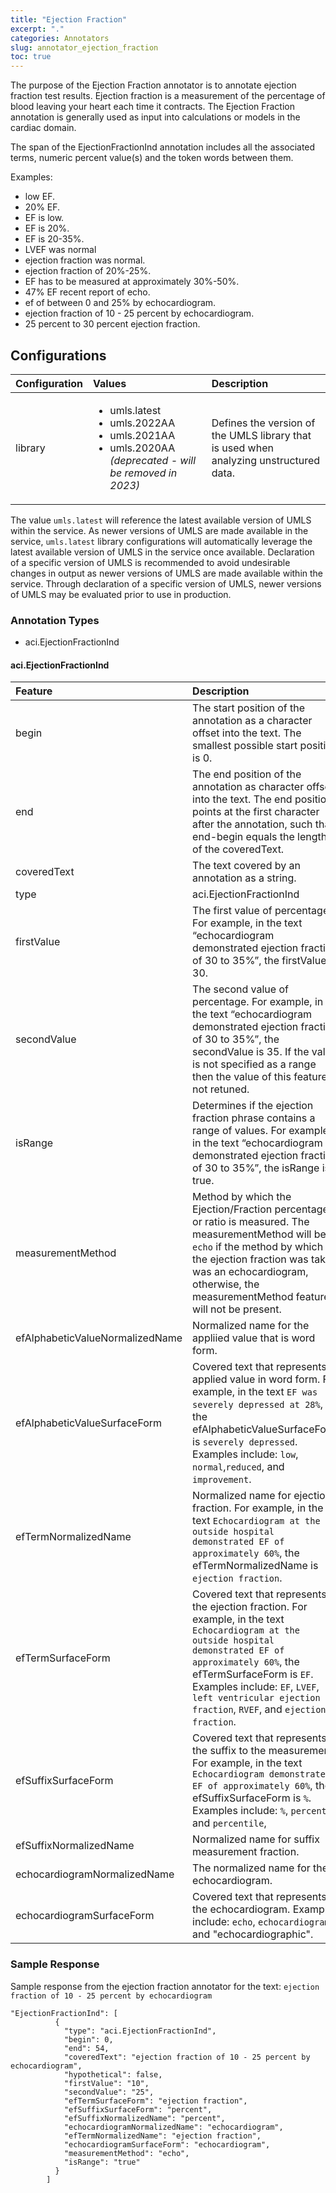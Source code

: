 ```yaml
---
title: "Ejection Fraction"
excerpt: "."
categories: Annotators
slug: annotator_ejection_fraction
toc: true
---
```

<!--                                                                    -->
<!-- (C) Copyright Merative US L.P. and others 2011, 2023                -->
<!--                                                                    -->
<!-- SPDX-License-Identifier: Apache-2.0                                -->
<!--                                                                    -->

<!-- # Ejection Fraction (Deprecated) -->

The purpose of the Ejection Fraction annotator is to annotate ejection fraction test results. Ejection fraction is a measurement of the percentage of blood leaving your heart each time it contracts. The Ejection Fraction annotation is generally used as input into calculations or models in the cardiac domain.

The span of the EjectionFractionInd annotation includes all the associated terms, numeric percent value(s) and the token words between them.

Examples:

* low EF.
* 20% EF.
* EF is low.
* EF is 20%.
* EF is 20-35%.
* LVEF was normal
* ejection fraction was normal.
* ejection fraction of 20%-25%.
* EF has to be measured at approximately 30%-50%.
* 47% EF recent report of echo.
* ef of between 0 and 25% by echocardiogram.
* ejection fraction of 10 - 25 percent by echocardiogram.
* 25 percent to 30 percent ejection fraction.

## Configurations

| Configuration | Values | Description |
|:--------------|:-------|:------------|
| library | <ul><li>umls.latest</li><li>umls.2022AA</li><li>umls.2021AA</li><li>umls.2020AA <i>(deprecated - will be removed in 2023)</i></li></ul> | Defines the version of the UMLS library that is used when analyzing unstructured data. |

The value `umls.latest` will reference the latest available version of UMLS within the service. As newer versions of UMLS are made available in the service, `umls.latest` library configurations will automatically leverage the latest available version of UMLS in the service once available. Declaration of a specific version of UMLS is recommended to avoid undesirable changes in output as newer versions of UMLS are made available within the service. Through declaration of a specific version of UMLS, newer versions of UMLS may be evaluated prior to use in production.

### Annotation Types

* aci.EjectionFractionInd

#### aci.EjectionFractionInd

| Feature | Description |
|:--------|:------------|
| begin | The start position of the annotation as a character offset into the text. The smallest possible start position is 0. |
| end | The end position of the annotation as character offset into the text. The end position points at the first character after the annotation, such that end-begin equals the length of the coveredText. |
| coveredText | The text covered by an annotation as a string. |
| type | aci.EjectionFractionInd |
| firstValue | The first value of percentage.  For example, in the text “echocardiogram demonstrated ejection fraction of 30 to 35%”, the firstValue is 30. |
| secondValue | The second value of percentage.  For example, in the text “echocardiogram demonstrated ejection fraction of 30 to 35%”, the secondValue is 35.  If the value is not specified as a range then the value of this feature is not retuned. |
| isRange | Determines if the ejection fraction phrase contains a range of values.  For example, in the text “echocardiogram demonstrated ejection fraction of 30 to 35%”, the isRange is true. |
| measurementMethod | Method by which the Ejection/Fraction percentage or ratio is measured.  The measurementMethod will be `echo` if the method by which the ejection fraction was take was an echocardiogram, otherwise, the measurementMethod  feature will not be present. |
| efAlphabeticValueNormalizedName | Normalized name for the appliied value that is word form. |
| efAlphabeticValueSurfaceForm | Covered text that represents applied value in word form.   For example, in the text `EF was severely depressed at 28%`, the efAlphabeticValueSurfaceForm is `severely depressed`.  Examples include:   `low`, `normal`,`reduced`, and `improvement`. |
| efTermNormalizedName | Normalized name for ejection fraction.   For example, in the text `Echocardiogram at the outside hospital demonstrated EF of approximately 60%`, the efTermNormalizedName is `ejection fraction`. |
| efTermSurfaceForm | Covered text that represents the ejection fraction.   For example, in the text `Echocardiogram at the outside hospital demonstrated EF of approximately 60%`, the efTermSurfaceForm is `EF`.  Examples include:  `EF`, `LVEF`, `left ventricular ejection fraction`, `RVEF`,  and `ejection fraction`. |
| efSuffixSurfaceForm | Covered text that represents the suffix to the measurement.  For example, in the text `Echocardiogram demonstrated EF of approximately 60%`, the efSuffixSurfaceForm is `%`.  Examples include: `%`, `percent`,  and `percentile`, |
| efSuffixNormalizedName | Normalized name for suffix measurement fraction. |
| echocardiogramNormalizedName | The normalized name for the echocardiogram. |
| echocardiogramSurfaceForm | Covered text that represents the echocardiogram.  Examples include:   `echo`, `echocardiogram`, and  "echocardiographic". |

### Sample Response

Sample response from the ejection fraction annotator for the text: `ejection fraction of 10 - 25 percent by echocardiogram`

```
"EjectionFractionInd": [
          {
            "type": "aci.EjectionFractionInd",
            "begin": 0,
            "end": 54,
            "coveredText": "ejection fraction of 10 - 25 percent by echocardiogram",
            "hypothetical": false,
            "firstValue": "10",
            "secondValue": "25",
            "efTermSurfaceForm": "ejection fraction",
            "efSuffixSurfaceForm": "percent",
            "efSuffixNormalizedName": "percent",
            "echocardiogramNormalizedName": "echocardiogram",
            "efTermNormalizedName": "ejection fraction",
            "echocardiogramSurfaceForm": "echocardiogram",
            "measurementMethod": "echo",
            "isRange": "true"
          }
        ]
```
